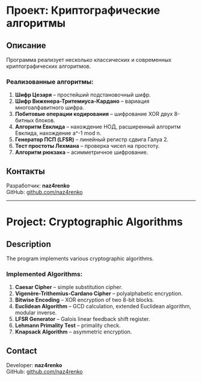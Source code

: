 # Проект: Криптографические алгоритмы

## Описание
Программа реализует несколько классических и современных криптографических алгоритмов.

### Реализованные алгоритмы:
1. **Шифр Цезаря** – простейший подстановочный шифр.
2. **Шифр Виженера-Тритемиуса-Кардано** – вариация многоалфавитного шифра.
3. **Побитовые операции кодирования** – шифрование XOR двух 8-битных блоков.
4. **Алгоритм Евклида** – нахождение НОД, расширенный алгоритм Евклида, нахождение a^-1 mod n.
5. **Генератор ПСП (LFSR)** – линейный регистр сдвига Галуа 2.
6. **Тест простоты Лехмана** – проверка чисел на простоту.
7. **Алгоритм рюкзака** – асимметричное шифрование.

## Контакты
Разработчик: **naz4renko**  
GitHub: [github.com/naz4renko](https://github.com/naz4renko)

---

# Project: Cryptographic Algorithms

## Description
The program implements various cryptographic algorithms.

### Implemented Algorithms:
1. **Caesar Cipher** – simple substitution cipher.
2. **Vigenère-Trithemius-Cardano Cipher** – polyalphabetic encryption.
3. **Bitwise Encoding** – XOR encryption of two 8-bit blocks.
4. **Euclidean Algorithm** – GCD calculation, extended Euclidean algorithm, modular inverse.
5. **LFSR Generator** – Galois linear feedback shift register.
6. **Lehmann Primality Test** – primality check.
7. **Knapsack Algorithm** – asymmetric encryption.

## Contact
Developer: **naz4renko**  
GitHub: [github.com/naz4renko](https://github.com/naz4renko)


